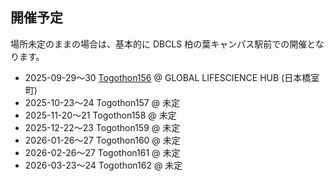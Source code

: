 ## 開催予定

場所未定のままの場合は、基本的に DBCLS 柏の葉キャンパス駅前での開催となります。

* 2025-09-29〜30 [Togothon156](https://github.com/dbcls/Togothon/wiki/Togothon156)  @ GLOBAL LIFESCIENCE HUB (日本橋室町)
* 2025-10-23〜24 Togothon157 @ 未定
* 2025-11-20〜21 Togothon158 @ 未定
* 2025-12-22〜23 Togothon159 @ 未定
* 2026-01-26〜27 Togothon160 @ 未定
* 2026-02-26〜27 Togothon161 @ 未定
* 2026-03-23〜24 Togothon162 @ 未定

